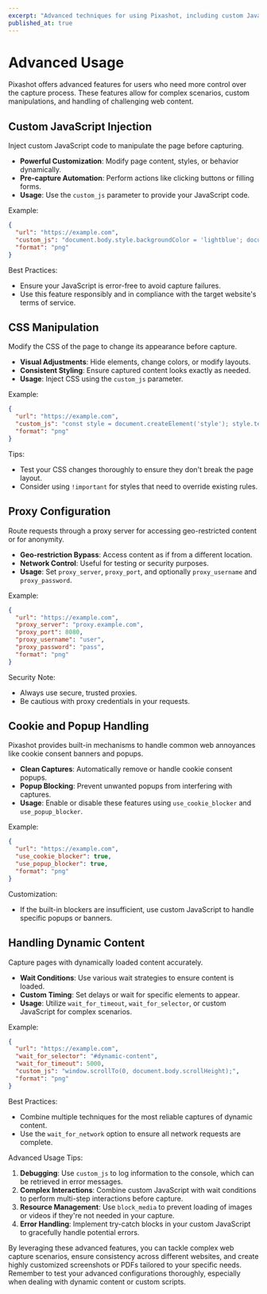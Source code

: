 ```yaml
---
excerpt: "Advanced techniques for using Pixashot, including custom JavaScript injection, CSS manipulation, proxy configuration, and handling dynamic content."
published_at: true
---
```


# Advanced Usage

Pixashot offers advanced features for users who need more control over the capture process. These features allow for complex scenarios, custom manipulations, and handling of challenging web content.

## Custom JavaScript Injection

Inject custom JavaScript code to manipulate the page before capturing.

- **Powerful Customization**: Modify page content, styles, or behavior dynamically.
- **Pre-capture Automation**: Perform actions like clicking buttons or filling forms.
- **Usage**: Use the `custom_js` parameter to provide your JavaScript code.

Example:
```json
{
  "url": "https://example.com",
  "custom_js": "document.body.style.backgroundColor = 'lightblue'; document.querySelector('#popup').style.display = 'none';",
  "format": "png"
}
```

Best Practices:
- Ensure your JavaScript is error-free to avoid capture failures.
- Use this feature responsibly and in compliance with the target website's terms of service.

## CSS Manipulation

Modify the CSS of the page to change its appearance before capture.

- **Visual Adjustments**: Hide elements, change colors, or modify layouts.
- **Consistent Styling**: Ensure captured content looks exactly as needed.
- **Usage**: Inject CSS using the `custom_js` parameter.

Example:
```json
{
  "url": "https://example.com",
  "custom_js": "const style = document.createElement('style'); style.textContent = 'body { font-family: Arial, sans-serif; } .ad { display: none; }'; document.head.appendChild(style);",
  "format": "png"
}
```

Tips:
- Test your CSS changes thoroughly to ensure they don't break the page layout.
- Consider using `!important` for styles that need to override existing rules.

## Proxy Configuration

Route requests through a proxy server for accessing geo-restricted content or for anonymity.

- **Geo-restriction Bypass**: Access content as if from a different location.
- **Network Control**: Useful for testing or security purposes.
- **Usage**: Set `proxy_server`, `proxy_port`, and optionally `proxy_username` and `proxy_password`.

Example:
```json
{
  "url": "https://example.com",
  "proxy_server": "proxy.example.com",
  "proxy_port": 8080,
  "proxy_username": "user",
  "proxy_password": "pass",
  "format": "png"
}
```

Security Note:
- Always use secure, trusted proxies.
- Be cautious with proxy credentials in your requests.

## Cookie and Popup Handling

Pixashot provides built-in mechanisms to handle common web annoyances like cookie consent banners and popups.

- **Clean Captures**: Automatically remove or handle cookie consent popups.
- **Popup Blocking**: Prevent unwanted popups from interfering with captures.
- **Usage**: Enable or disable these features using `use_cookie_blocker` and `use_popup_blocker`.

Example:
```json
{
  "url": "https://example.com",
  "use_cookie_blocker": true,
  "use_popup_blocker": true,
  "format": "png"
}
```

Customization:
- If the built-in blockers are insufficient, use custom JavaScript to handle specific popups or banners.

## Handling Dynamic Content

Capture pages with dynamically loaded content accurately.

- **Wait Conditions**: Use various wait strategies to ensure content is loaded.
- **Custom Timing**: Set delays or wait for specific elements to appear.
- **Usage**: Utilize `wait_for_timeout`, `wait_for_selector`, or custom JavaScript for complex scenarios.

Example:
```json
{
  "url": "https://example.com",
  "wait_for_selector": "#dynamic-content",
  "wait_for_timeout": 5000,
  "custom_js": "window.scrollTo(0, document.body.scrollHeight);",
  "format": "png"
}
```

Best Practices:
- Combine multiple techniques for the most reliable captures of dynamic content.
- Use the `wait_for_network` option to ensure all network requests are complete.

Advanced Usage Tips:
1. **Debugging**: Use `custom_js` to log information to the console, which can be retrieved in error messages.
2. **Complex Interactions**: Combine custom JavaScript with wait conditions to perform multi-step interactions before capture.
3. **Resource Management**: Use `block_media` to prevent loading of images or videos if they're not needed in your capture.
4. **Error Handling**: Implement try-catch blocks in your custom JavaScript to gracefully handle potential errors.

By leveraging these advanced features, you can tackle complex web capture scenarios, ensure consistency across different websites, and create highly customized screenshots or PDFs tailored to your specific needs. Remember to test your advanced configurations thoroughly, especially when dealing with dynamic content or custom scripts.